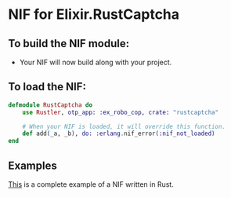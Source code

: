 # NIF for Elixir.RustCaptcha

## To build the NIF module:

- Your NIF will now build along with your project.

## To load the NIF:

```elixir
defmodule RustCaptcha do
    use Rustler, otp_app: :ex_robo_cop, crate: "rustcaptcha"

    # When your NIF is loaded, it will override this function.
    def add(_a, _b), do: :erlang.nif_error(:nif_not_loaded)
end
```

## Examples

[This](https://github.com/hansihe/NifIo) is a complete example of a NIF written in Rust.
